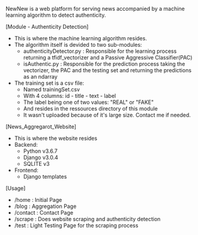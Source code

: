 NewNew is a web platform for serving news accompanied by a machine learning algorithm to detect authenticity. 


[Module - Authenticity Detection]
- This is where the machine learning algorithm resides.
- The algorithm itself is devided to two sub-modules:
    + authenticityDetector.py : Responsible for the learning process returning a tfidf_vectorizer and a Passive Aggressive Classifier(PAC)
    + isAuthentic.py : Responsible for the prediction process taking the vectorizer, the PAC and the testing set and returning the predictions as an ndarray 
- The training set is a csv file:
    + Named trainingSet.csv
    + With 4 columns: id - title - text - label
    + The label being one of two values: "REAL" or "FAKE"
    + And resides in the ressources directory of this module
    + It wasn't uploaded because of it's large size. Contact me if needed.


[News_Aggregarot_Website]
- This is where the website resides
- Backend:
    + Python v3.6.7
    + Django v3.0.4
    + SQLITE v3
- Frontend:
    + Django templates


[Usage]
- /home     : Initial Page
- /blog     : Aggregation Page
- /contact  : Contact Page
- /scrape   : Does website scraping and authenticity detection
- /test     : Light Testing Page for the scraping process
